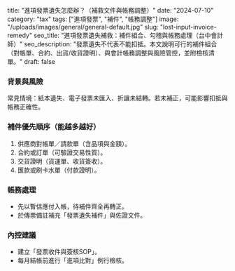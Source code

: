 title: "進項發票遺失怎麼辦？（補救文件與帳務調整）"
date: "2024-07-10"
category: "tax"
tags: ["進項發票", "補件", "帳務調整"]
image: "/uploads/images/general/general-default.jpg"
slug: "lost-input-invoice-remedy"
seo_title: "進項發票遺失補救：補件組合、勾稽與帳務處理（台中會計師）"
seo_description: "發票遺失不代表不能扣抵。本文說明可行的補件組合（對帳單、合約、出貨/收貨證明）、與會計帳務調整與風險管控，並附檢核清單。"
draft: false


### 背景與風險
常見情境：紙本遺失、電子發票未匯入、折讓未結轉。若未補正，可能影響扣抵與帳務正確性。

### 補件優先順序（能越多越好）
1. 供應商對帳單／請款單（含品項與金額）。
2. 合約或訂單（可驗證交易性質）。
3. 交貨證明（貨運單、收貨簽收）。
4. 匯款或刷卡水單（付款證明）。

### 帳務處理
- 先以暫估應付入帳，待補件齊全再轉正。
- 於傳票備註補充「發票遺失補件」與佐證文件。

### 內控建議
- 建立「發票收件與簽核SOP」。
- 每月結帳前進行「進項比對」例行檢核。

